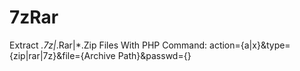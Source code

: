 # 7zRar
Extract *.7z|*.Rar|*.Zip  Files  With PHP
Command: action={a|x}&type={zip|rar|7z}&file={Archive Path}&passwd={}